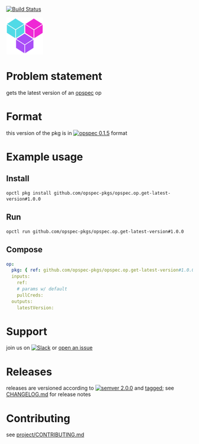 [![Build Status](https://travis-ci.org/opspec-pkgs/opspec.op.get-latest-version.svg?branch=master)](https://travis-ci.org/opspec-pkgs/opspec.op.get-latest-version)

<img src="icon.svg" alt="icon" height="100px">

# Problem statement

gets the latest version of an [opspec](https://opspec.io) op

# Format

this version of the pkg is in [![opspec 0.1.5](https://img.shields.io/badge/opspec-0.1.5-brightgreen.svg?colorA=6b6b6b&colorB=fc16be)](https://opspec.io/0.1.5/packages.html) format

# Example usage

## Install

```shell
opctl pkg install github.com/opspec-pkgs/opspec.op.get-latest-version#1.0.0
```

## Run

```
opctl run github.com/opspec-pkgs/opspec.op.get-latest-version#1.0.0
```

## Compose

```yaml
op:
  pkg: { ref: github.com/opspec-pkgs/opspec.op.get-latest-version#1.0.0 }
  inputs:
    ref:
    # params w/ default
    pullCreds:
  outputs:
    latestVersion:
```

# Support

join us on
[![Slack](https://opspec-slackin.herokuapp.com/badge.svg)](https://opspec-slackin.herokuapp.com/)
or
[open an issue](https://github.com/opspec-pkgs/opspec.op.get-latest-version/issues)

# Releases

releases are versioned according to
[![semver 2.0.0](https://img.shields.io/badge/semver-2.0.0-brightgreen.svg)](http://semver.org/spec/v2.0.0.html)
and [tagged](https://git-scm.com/book/en/v2/Git-Basics-Tagging); see
[CHANGELOG.md](CHANGELOG.md) for release notes

# Contributing

see
[project/CONTRIBUTING.md](https://github.com/opspec-pkgs/project/blob/master/CONTRIBUTING.md)
